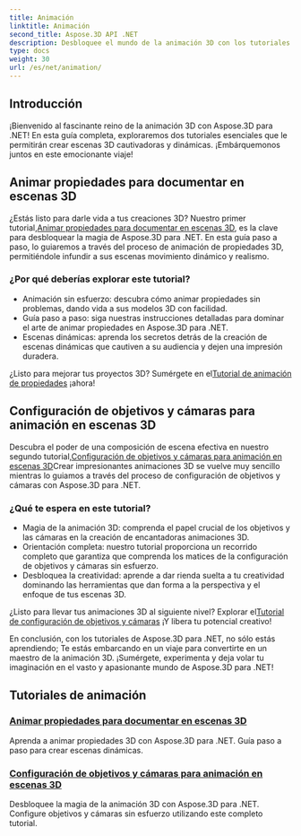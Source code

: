```yaml
---
title: Animación
linktitle: Animación
second_title: Aspose.3D API .NET
description: Desbloquee el mundo de la animación 3D con los tutoriales de Aspose.3D para .NET. Aprenda a animar propiedades y configurar objetivos y cámaras para escenas dinámicas sin esfuerzo.
type: docs
weight: 30
url: /es/net/animation/
---
```

## Introducción

¡Bienvenido al fascinante reino de la animación 3D con Aspose.3D para .NET! En esta guía completa, exploraremos dos tutoriales esenciales que le permitirán crear escenas 3D cautivadoras y dinámicas. ¡Embárquemonos juntos en este emocionante viaje!

## Animar propiedades para documentar en escenas 3D
¿Estás listo para darle vida a tus creaciones 3D? Nuestro primer tutorial,[Animar propiedades para documentar en escenas 3D](./property-to-document/), es la clave para desbloquear la magia de Aspose.3D para .NET. En esta guía paso a paso, lo guiaremos a través del proceso de animación de propiedades 3D, permitiéndole infundir a sus escenas movimiento dinámico y realismo.

### ¿Por qué deberías explorar este tutorial?
- Animación sin esfuerzo: descubra cómo animar propiedades sin problemas, dando vida a sus modelos 3D con facilidad.
- Guía paso a paso: siga nuestras instrucciones detalladas para dominar el arte de animar propiedades en Aspose.3D para .NET.
- Escenas dinámicas: aprenda los secretos detrás de la creación de escenas dinámicas que cautiven a su audiencia y dejen una impresión duradera.

 ¿Listo para mejorar tus proyectos 3D? Sumérgete en el[Tutorial de animación de propiedades](./property-to-document/) ¡ahora!

## Configuración de objetivos y cámaras para animación en escenas 3D
 Descubra el poder de una composición de escena efectiva en nuestro segundo tutorial,[Configuración de objetivos y cámaras para animación en escenas 3D](./setup-target-camera/)Crear impresionantes animaciones 3D se vuelve muy sencillo mientras lo guiamos a través del proceso de configuración de objetivos y cámaras con Aspose.3D para .NET.

### ¿Qué te espera en este tutorial?
- Magia de la animación 3D: comprenda el papel crucial de los objetivos y las cámaras en la creación de encantadoras animaciones 3D.
- Orientación completa: nuestro tutorial proporciona un recorrido completo que garantiza que comprenda los matices de la configuración de objetivos y cámaras sin esfuerzo.
- Desbloquea la creatividad: aprende a dar rienda suelta a tu creatividad dominando las herramientas que dan forma a la perspectiva y el enfoque de tus escenas 3D.

 ¿Listo para llevar tus animaciones 3D al siguiente nivel? Explorar el[Tutorial de configuración de objetivos y cámaras](./setup-target-camera/) ¡Y libera tu potencial creativo!

En conclusión, con los tutoriales de Aspose.3D para .NET, no sólo estás aprendiendo; Te estás embarcando en un viaje para convertirte en un maestro de la animación 3D. ¡Sumérgete, experimenta y deja volar tu imaginación en el vasto y apasionante mundo de Aspose.3D para .NET!
## Tutoriales de animación
### [Animar propiedades para documentar en escenas 3D](./property-to-document/)
Aprenda a animar propiedades 3D con Aspose.3D para .NET. Guía paso a paso para crear escenas dinámicas.
### [Configuración de objetivos y cámaras para animación en escenas 3D](./setup-target-camera/)
Desbloquee la magia de la animación 3D con Aspose.3D para .NET. Configure objetivos y cámaras sin esfuerzo utilizando este completo tutorial.